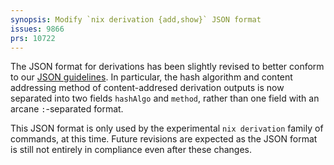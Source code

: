 ```yaml
---
synopsis: Modify `nix derivation {add,show}` JSON format
issues: 9866
prs: 10722
---
```


The JSON format for derivations has been slightly revised to better conform to our [JSON guidelines](@docroot@contributing/cli-guideline#returning-future-proof-json).
In particular, the hash algorithm and content addressing method of content-addresed derivation outputs is now separated into two fields `hashAlgo` and `method`,
rather than one field with an arcane `:`-separated format.

This JSON format is only used by the experimental `nix derivation` family of commands, at this time.
Future revisions are expected as the JSON format is still not entirely in compliance even after these changes.
